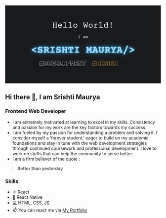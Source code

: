 ![Frontend Web Developer](https://github.com/srishti-maurya/srishti-maurya/blob/main/Srishti%20Maurya.png)
## Hi there 👋, I am Srishti Maurya
### Frontend Web Developer

- I am extremely motivated at learning to excel in my skills. Consistency and passion for my work are the key factors towards my success.
- I am fueled by my passion for understanding a problem and solving it. I consider myself a ‘forever student,’ eager to build on my academic foundations and stay in tune with the web development strategies through continued coursework and professional development.
I love to work on stuffs that can help the community to serve better.
- I am a firm believer of the quote :
> **Better than yesterday**



### Skills

- ⚛ React
- 📱 React Native
- 💻 HTML, CSS, JS
- 📫 You can react me via [My Portfolio](https://srishti-maurya.netlify.app/)



<!---
srishti-maurya/srishti-maurya is a ✨ special ✨ repository because its `README.md` (this file) appears on your GitHub profile.
You can click the Preview link to take a look at your changes.
--->

